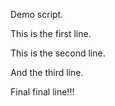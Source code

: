 Demo script.

This is the first line.


This is the second line.


And the third line. 


Final final line!!!
